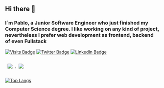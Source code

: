 ## Hi there 👋
### I´m Pablo, a Junior Software Engineer who just finished my Computer Science degree. I like working on any kind of project, nevertheless I prefer web development as frontend, backend of even Fullstack



[![Visits Badge](https://badges.pufler.dev/visits/braydoncoyer/braydoncoyer)](https:braydoncoyer.dev)
[![Twitter Badge](https://img.shields.io/badge/Twitter-Profile-informational?style=flat&logo=twitter&logoColor=white&color=1CA2F1)](https://twitter.com/phdez20)
[![LinkedIn Badge](https://img.shields.io/badge/LinkedIn-Profile-informational?style=flat&logo=linkedin&logoColor=white&color=0D76A8)](https://www.linkedin.com/in/pablo-hern%C3%A1ndez-caracena-79838b1b8/)


<!-- Pinned Repositories -->

<a href="https://github.com/pnandez/DashBoardFutbol">
  <img align="center" style="margin:1rem 0.5rem" src="https://github-readme-stats.vercel.app/api/pin/?username=pnandez&repo=DashBoardFutbol&title_color=ffffff&text_color=c9cacc&icon_color=4AB197&bg_color=1A2B34" />
</a>

<a href="https://github.com/pnandez/typescript-TDD-boilerplate">
  <img align="center" style="margin:0.5rem" src="https://github-readme-stats.vercel.app/api/pin/?username=pnandez&repo=typescript-TDD-boilerplate&title_color=ffffff&text_color=c9cacc&icon_color=4AB197&bg_color=1A2B34" />
</a>

<!-- Stats -->
[![Top Langs](https://github-readme-stats.vercel.app/api/top-langs/?username=pnandez&layout=compact)](https://github.com/pnandez/github-readme-stats)


<!--
**pnandez/pnandez** is a ✨ _special_ ✨ repository because its `README.md` (this file) appears on your GitHub profile.

Here are some ideas to get you started:

- 🔭 I’m currently working on ...
- 🌱 I’m currently learning ...
- 👯 I’m looking to collaborate on ...
- 🤔 I’m looking for help with ...
- 💬 Ask me about ...
- 📫 How to reach me: ...
- 😄 Pronouns: ...
- ⚡ Fun fact: ...
-->
